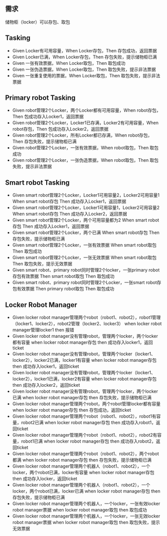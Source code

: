 ## 需求

储物柜（locker）可以存包、取包

## Tasking

- Given Locker有可用容量，When Locker存包，Then 存包成功，返回票据
- Given Locker已满，When Locker存包，Then 存包失败，提示储物柜已满
- Given 一张有效票据，When Locker取包，Then 取包成功
- Given 一张伪造票据，When Locker取包，Then 取包失败，提示非法票据
- Given 一张重复使用的票据，When Locker取包，Then 取包失败，提示非法票据

## Primary robot Tasking
- Given robot管理2个Locker，两个Locker都有可用容量，When robot存包，Then 包成功存入Locker1，返回票据
- Given robot管理2个Locker，Locker1已存满，Locker2有可用容量，When robot存包，Then 包成功存入Locker2，返回票据
- Given robot管理2个Locker，所有Locker都已存满，When robot存包，Then 存包失败，提示储物柜已满
- Given robot管理2个Locker，一张有效票据，When robot取包，Then 取包成功
- Given robot管理2个Locker，一张伪造票据，When robot取包，Then 取包失败，提示非法票据

## Smart robot Tasking
- Given smart robot管理2个Locker，Locker1可用容量2，Locker2可用容量1 When smart robot存包 Then 成功存入Locker1，返回票据
- Given smart robot管理2个Locker，Locker1可用容量1，Locker2可用容量2 When smart robot存包 Then 成功存入Locker2，返回票据
- Given smart robot管理2个Locker，两个可用容量都为2 When smart robot存包 Then 成功存入Locker1，返回票据
- Given smart robot管理2个Locker，两个已满 When smart robot存包 Then 存包失败，提示储物柜已满
- Given smart robot管理2个Locker，一张有效票据 When smart robot取包 Then 取包成功
- Given smart robot管理2个Locker，一张无效票据 When smart robot取包 Then 取包失败，提示无效票据
- Given smart robot、primary robot同时管理2个locker，一张primary robot存包有效票据 Then smart robot取包 Then 取包成功
- Given smart robot、primary robot同时管理2个Locker，一张smart robot存包有效票据 Then primary robot取包 Then 取包成功

## Locker Robot Manager
- Given locker robot manager管理两个robot（robot1、robot2），robot1管理（locker1、locker2），robot2管理（locker2、locker3） when locker robot manager管理locker1 then 报错
- Given locker robot manager没有管理robot，管理两个locker，两个locker都有容量 when locker robot manager存包 then 成功存入locker1，返回ticket
- Given locker robot manager没有管理robot，管理两个locker（locker1、locker2），locker2已满，locker1有容量 when locker robot manager存包 then 成功存入locker1，返回ticket
- Given locker robot manager没有管理robot，管理两个locker（locker1、locker2），locker1已满，locker2有容量 when locker robot manager存包 then 成功存入locker2，返回ticket
- Given locker robot manager没有管理robot，管理两个locker，两个locker已满 when locker robot manager存包 then 存包失败，提示储物柜已满
- Given locker robot manager管理两个robot，两个robot管理locker都有容量 when locker robot manager存包 then 存包成功，返回ticket
- Given locker robot manager管理两个robot（robot1、robot2），robot1有容量，robot2已满 when locker robot manager存包 then 成功存入robot1，返回ticket
- Given locker robot manager管理两个robot（robot1、robot2），robot2有容量，robot1已满 when locker robot manager存包 then 成功存入robot2，返回ticket
- Given locker robot manager管理两个robot（robot1、robot2），两个robot都满 when locker robot manager存包 then 存包失败，提示储物柜已满
- Given locker robot manager管理两个机器人（robot1、robot2），一个locker，两个robot已满，locker有容量 when locker robot manager存包 then 成功存入locker，返回ticket
- Given locker robot manager管理两个机器人（robot1、robot2），一个locker，两个robot已满，locker已满 when locker robot manager存包 then 存包失败，提示储物柜已满
- Given locker robot manager管理两个机器人，一个locker，一张有效locker robot manager票据 when locker robot manager取包 then 取包成功
- Given locker robot manager管理两个机器人，一个locker，一张无效locker robot manager票据 when locker robot manager取包 then 取包失败，提示无效票据
